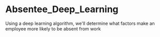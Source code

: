 # Absentee_Deep_Learning
Using a deep learning algorithm, we'll determine what factors make an employee more likely to be absent from work
